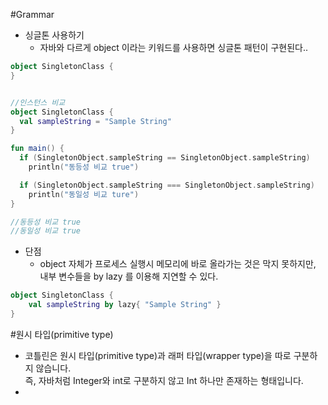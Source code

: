 #Grammar

- 싱글톤 사용하기
  - 자바와 다르게 object 이라는 키워드를 사용하면 싱글톤 패턴이 구현된다..
```kotlin
object SingletonClass {
}


//인스턴스 비교
object SingletonClass {
  val sampleString = "Sample String"
}

fun main() {
  if (SingletonObject.sampleString == SingletonObject.sampleString)
    println("동등성 비교 true")

  if (SingletonObject.sampleString === SingletonObject.sampleString)
    println("동일성 비교 ture")
}

//동등성 비교 true
//동일성 비교 true
```
- 단점
  - object 자체가 프로세스 실행시 메모리에 바로 올라가는 것은 막지 못하지만, 내부 변수들을 by lazy 를 이용해 지연할 수 있다.
```kotlin
object SingletonClass {
    val sampleString by lazy{ "Sample String" }
}
```

#원시 타입(primitive type)

- 코틀린은 원시 타입(primitive type)과 래퍼 타입(wrapper type)을 따로 구분하지 않습니다.  
즉, 자바처럼 Integer와 int로 구분하지 않고 Int 하나만 존재하는 형태입니다.
- 
